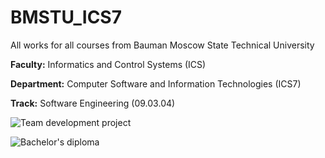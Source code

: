 # BMSTU_ICS7

All works for all courses from Bauman Moscow State Technical University

**Faculty:** Informatics and Control Systems (ICS)

**Department:** Computer Software and Information Technologies (ICS7)

**Track:** Software Engineering (09.03.04)

![Team development project](https://github.com/Yokud/OnlineTerrainGenerator)

![Bachelor's diploma](https://github.com/Yokud/bmstu_bachelors_diploma)